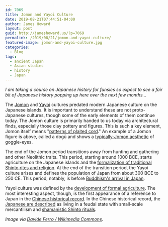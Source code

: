 ```yaml
---
id: 7069
title: Jomon and Yayoi Culture
date: 2019-08-21T07:44:51-04:00
author: James Howard
layout: post
guid: http://jameshoward.us/?p=7069
permalink: /2019/08/21/jomon-and-yayoi-culture/
featured-image: jomon-and-yayoi-culture.jpg
categories:
  - Blog
tags:
  - ancient Japan
  - Asian studies
  - history
  - Japan
---
```

_I am taking a course on Japanese history for funsies so expect to
see a fair bit of Japanese history popping up here over the next
few months..._

The
[Jomon](https://www.world-archaeology.com/features/jomon-and-early-japan/)
and [Yayoi](https://www.ancient.eu/Yayoi_Period/) cultures predated
modern Japanese culture on the Japanese islands. It is important
to understand these are not proto-Japanese cultures, though some
of the early elements of them continue today. The Jomon culture is
primarily handed to us today via architectural finds, especially
those clay pottery and figures. This is such a key element, Jomon
itself means "[patterns of plaited
cord](https://www.thoughtco.com/japan-ancient-cultures-4070770)."
An example of a Jomon figure is above, called a dogū and shows a
[typically-Jomon
aesthetic](https://www.japantimes.co.jp/culture/2009/10/02/arts/the-dogu-have-something-to-tell-us/)
of goggle-eyes.

The end of the Jomon period transitions away from hunting and
gathering and other Neolithic traits. This period, starting around
1000 BCE, starts agriculture on the Japanese islands and the
[formalization of traditional Shinto rites and
religion](https://www.greenshinto.com/wp/2013/06/27/jomon-spirituality/).
At the end of the transition period, the Yayoi culture arises and
defines the population of Japan from about 300 BCE to 250 CE. This
period, notably, is before [Buddhism's arrival in
Japan](http://www.t-net.ne.jp/~keally/kofun.html).

Yayoi culture was defined by the [development of formal
agriculture](http://factsanddetails.com/japan/cat16/sub105/entry-5287.html).
The most interesting aspect, though, is the first appearance of a
reference to Japan in the [Chinese historical
record](https://en.wikipedia.org/wiki/Wa_(Japan)). In the Chinese
historical record, the [Japanese are
described](https://www.globalsecurity.org/military/world/japan/history-yayoi-period.htm)
as living in a feudal state with small-scale mercantilism and
[shamanistic Shinto rituals](https://www.britannica.com/topic/Shinto).

_Image via [Davide Ferro / Wikimedia
Commons](https://commons.wikimedia.org/wiki/File:Dogu_jomon_period_japan.jpg)._
